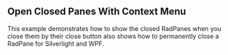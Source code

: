## Open Closed Panes With Context Menu
This example demonstrates how to show the closed RadPanes when you close them by their close button also shows how to permanently close a RadPane for Silverlight and WPF.

[//]: <keywords:docking, show, permanently, button>